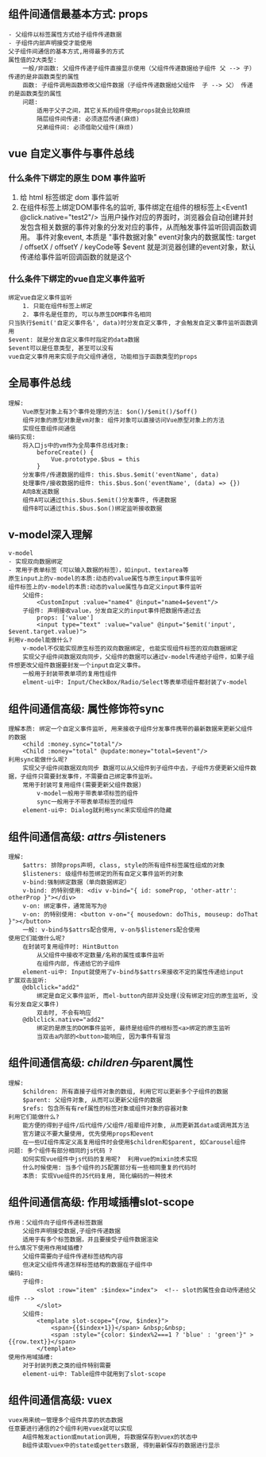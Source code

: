 ## 组件间通信最基本方式: props
    - 父组件以标签属性方式给子组件传递数据
    - 子组件内部声明接受才能使用
    父子组件间通信的基本方式,用得最多的方式
    属性值的2大类型:
        一般/非函数: 父组件传递子组件直接显示使用（父组件传递数据给子组件 父 --> 子） 传递的是非函数类型的属性
        函数: 子组件调用函数修改父组件数据（子组件传递数据给父组件  子 --> 父） 传递的是函数类型的属性
        问题:
            适用于父子之间，其它关系的组件使用props就会比较麻烦
            隔层组件间传递: 必须逐层传递(麻烦)
            兄弟组件间: 必须借助父组件(麻烦)

## vue 自定义事件与事件总线

### 什么条件下绑定的原生 DOM 事件监听

1. 给 html 标签绑定 dom 事件监听
2. 在组件标签上绑定DOM事件名的监听, 事件绑定在组件的根标签上<Event1 @click.native="test2"/>
   当用户操作对应的界面时，浏览器会自动创建并封发包含相关数据的事件对象的分发对应的事件，从而触发事件监听回调函数调用。
   事件对象event, 本质是 "事件数据对象"
   event对象内的数据属性: target / offsetX / offsetY / keyCode等
   $event 就是浏览器创建的event对象，默认传递给事件监听回调函数的就是这个

### 什么条件下绑定的vue自定义事件监听
    绑定vue自定义事件监听
        1. 只能在组件标签上绑定
        2. 事件名是任意的, 可以与原生DOM事件名相同
    只当执行$emit('自定义事件名', data)时分发自定义事件, 才会触发自定义事件监听函数调用
    $event: 就是分发自定义事件时指定的data数据
    $event可以是任意类型, 甚至可以没有
    vue自定义事件用来实现子向父组件通信, 功能相当于函数类型的props

## 全局事件总线
    理解:
        Vue原型对象上有3个事件处理的方法: $on()/$emit()/$off()
        组件对象的原型对象是vm对象: 组件对象可以直接访问Vue原型对象上的方法
        实现任意组件间通信
    编码实现:
        将入口js中的vm作为全局事件总线对象: 
            beforeCreate() {
                Vue.prototype.$bus = this
            }
        分发事件/传递数据的组件: this.$bus.$emit('eventName', data)
        处理事件/接收数据的组件: this.$bus.$on('eventName', (data) => {})
        A向B发送数据
        组件A可以通过this.$bus.$emit()分发事件, 传递数据
        组件B可以通过this.$bus.$on()绑定监听接收数据

## v-model深入理解
    v-model 
    - 实现双向数据绑定
    - 常用于表单标签（可以输入数据的标签），如input、textarea等
    原生input上的v-model的本质:动态的value属性与原生input事件监听
    组件标签上的v-model的本质:动态的value属性与自定义input事件监听
        父组件: 
            <CustomInput :value="name4" @input="name4=$event"/>
        子组件: 声明接收value，分发自定义的input事件把数据传递过去
            props: ['value']
            <input type="text" :value="value" @input="$emit('input', $event.target.value)">
    利用v-model能做什么?
        v-model不仅能实现原生标签的双向数据绑定, 也能实现组件标签的双向数据绑定
        实现父子组件间数据双向同步，父组件的数据可以通过v-model传递给子组件，如果子组件想更改父组件数据要封发一个input自定义事件。
        一般用于封装带表单项的复用性组件
        elment-ui中: Input/CheckBox/Radio/Select等表单项组件都封装了v-model

## 组件间通信高级: 属性修饰符sync
    理解本质: 绑定一个自定义事件监听, 用来接收子组件分发事件携带的最新数据来更新父组件的数据
        <child :money.sync="total"/>
        <Child :money="total" @update:money="total=$event"/>
    利用sync能做什么呢?
        实现父子组件间数据双向同步 数据可以从父组件到子组件中去，子组件方便更新父组件数据，子组件只需要封发事件，不需要自己绑定事件监听。
        常用于封装可复用组件(需要更新父组件数据)
            v-model一般用于带表单项标签的组件
            sync一般用于不带表单项标签的组件
        element-ui中: Dialog就利用sync来实现组件的隐藏

## 组件间通信高级: $attrs与$listeners
    理解:
        $attrs: 排除props声明, class, style的所有组件标签属性组成的对象
        $listeners: 级组件标签绑定的所有自定义事件监听的对象
        v-bind:强制绑定数据（单向数据绑定）
        v-bind: 的特别使用: <div v-bind="{ id: someProp, 'other-attr': otherProp }"></div>
        v-on: 绑定事件，通常简写为@
        v-on: 的特别使用: <button v-on="{ mousedown: doThis, mouseup: doThat }"></button>
        一般: v-bind与$attrs配合使用, v-on与$listeners配合使用
    使用它们能做什么呢?
        在封装可复用组件时: HintButton
            从父组件中接收不定数量/名称的属性或事件监听
            在组件内部, 传递给它的子组件
        element-ui中: Input就使用了v-bind与$attrs来接收不定的属性传递给input
    扩展双击监听:
        @dblclick="add2"
            绑定是自定义事件监听, 而el-button内部并没处理(没有绑定对应的原生监听, 没有分发自定义事件)
            双击时, 不会有响应
        @dblclick.native="add2"
            绑定的是原生的DOM事件监听, 最终是给组件的根标签<a>绑定的原生监听
            当双击a内部的<button>能响应, 因为事件有冒泡

## 组件间通信高级: $children与$parent属性
    理解:
        $children: 所有直接子组件对象的数组, 利用它可以更新多个子组件的数据
        $parent: 父组件对象, 从而可以更新父组件的数据
        $refs: 包含所有有ref属性的标签对象或组件对象的容器对象
    利用它们能做什么?
        能方便的得到子组件/后代组件/父组件/祖辈组件对象, 从而更新其data或调用其方法
        官方建议不要大量使用, 优先使用props和event
        在一些UI组件库定义高复用组件时会使用$children和$parent, 如Carousel组件
    问题: 多个组件有部分相同的js代码 ?
        如何实现vue组件中js代码的复用呢?  利用vue的mixin技术实现
        什么时候使用: 当多个组件的JS配置部分有一些相同重复的代码时
        本质: 实现Vue组件的JS代码复用, 简化编码的一种技术

## 组件间通信高级: 作用域插槽slot-scope
    作用：父组件向子组件传递标签数据
        父组件声明接受数据,子组件传递数据
        适用于有多个标签数据，并且要接受子组件数据渲染
    什么情况下使用作用域插槽?
        父组件需要向子组件传递标签结构内容
        但决定父组件传递怎样标签结构的数据在子组件中
    编码:
        子组件:
            <slot :row="item" :$index="index">  <!-- slot的属性会自动传递给父组件 -->
            </slot>
        父组件:
            <template slot-scope="{row, $index}">
                <span>{{$index+1}}</span> &nbsp;&nbsp;
                <span :style="{color: $index%2===1 ? 'blue' : 'green'}" >{{row.text}}</span>
            </template>
    使用作用域插槽:
        对于封装列表之类的组件特别需要
        element-ui中: Table组件中就用到了slot-scope

## 组件间通信高级: vuex
    vuex用来统一管理多个组件共享的状态数据
    任意要进行通信的2个组件利用vuex就可以实现
        A组件触发action或mutation调用, 将数据保存到vuex的状态中
        B组件读取vuex中的state或getters数据, 得到最新保存的数据进行显示